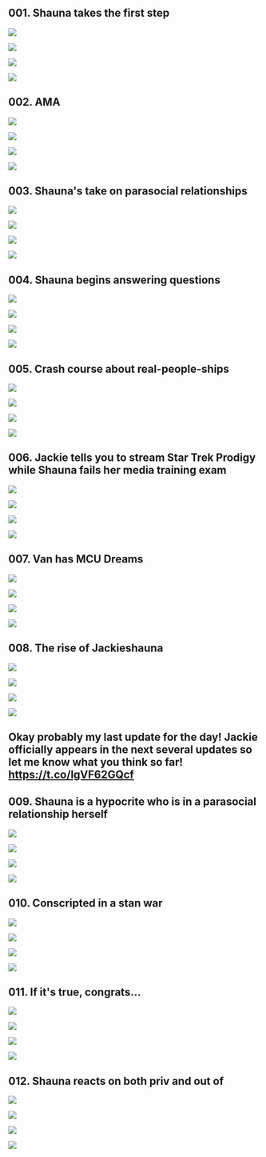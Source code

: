 ## 001. Shauna takes the first step 

![](https://pbs.twimg.com/media/F9oS7unaYAANzKX.jpg) 

![](https://pbs.twimg.com/media/F9oS79ba4AA4W0q.jpg) 

![](https://pbs.twimg.com/media/F9oS8NiaUAAE9Cc.jpg) 

![](https://pbs.twimg.com/media/F9oS8b_bIAAMItC.jpg)


## 002. AMA 

![](https://pbs.twimg.com/media/F9oaUpDb0AAOuLb.jpg) 

![](https://pbs.twimg.com/media/F9oaU3HbIAAto1e.jpg) 

![](https://pbs.twimg.com/media/F9oaVDpbwAAjzhe.jpg) 

![](https://pbs.twimg.com/media/F9oaVPaaUAAcbFW.jpg)


## 003. Shauna's take on parasocial relationships 

![](https://pbs.twimg.com/media/F9oeoSlbwAAPrIC.jpg) 

![](https://pbs.twimg.com/media/F9oeoe8aMAAcP26.jpg) 

![](https://pbs.twimg.com/media/F9oeopeboAAiW9Z.jpg) 

![](https://pbs.twimg.com/media/F9oeo1BbcAAOzLM.jpg)


## 004. Shauna begins answering questions 

![](https://pbs.twimg.com/media/F9ossOgbQAAI7za.jpg) 

![](https://pbs.twimg.com/media/F9ossaTagAAqzQB.jpg) 

![](https://pbs.twimg.com/media/F9ossl2aIAAn1Qm.jpg) 

![](https://pbs.twimg.com/media/F9osszgacAA7pqR.jpg)


## 005. Crash course about real-people-ships 

![](https://pbs.twimg.com/media/F9o0zbCaoAA97dt.jpg) 

![](https://pbs.twimg.com/media/F9o0zn9bwAAv9ko.jpg) 

![](https://pbs.twimg.com/media/F9o0z0ia4AAZWUT.jpg) 

![](https://pbs.twimg.com/media/F9o00CBbEAANdG3.jpg)


## 006. Jackie tells you to stream Star Trek Prodigy while Shauna fails her media training exam 

![](https://pbs.twimg.com/media/F9o8yCZbYAAgNjA.jpg) 

![](https://pbs.twimg.com/media/F9o8yPna8AA0R4H.jpg) 

![](https://pbs.twimg.com/media/F9o8yadbcAAnh1_.jpg) 

![](https://pbs.twimg.com/media/F9o8yqTakAAHljE.jpg)


## 007. Van has MCU Dreams 

![](https://pbs.twimg.com/media/F9pFpmGbQAA4hkS.jpg) 

![](https://pbs.twimg.com/media/F9pFpzeaMAA6O0m.jpg) 

![](https://pbs.twimg.com/media/F9pFp-qa4AA3Zgw.jpg) 

![](https://pbs.twimg.com/media/F9pFqLcagAAK1c5.jpg)


## 008. The rise of Jackieshauna 

![](https://pbs.twimg.com/media/F9pK_PAaEAAIgD4.jpg) 

![](https://pbs.twimg.com/media/F9pK_ewbEAAvWUo.jpg) 

![](https://pbs.twimg.com/media/F9pK_q2bEAA6NCh.jpg) 

![](https://pbs.twimg.com/media/F9pK_1UagAAxEdB.jpg)


## Okay probably my last update for the day! Jackie officially appears in the next several updates so let me know what you think so far! https://t.co/IgVF62GQcf


## 009. Shauna is a hypocrite who is in a parasocial relationship herself 

![](https://pbs.twimg.com/media/F9rl0lSaUAAo5h8.jpg) 

![](https://pbs.twimg.com/media/F9rl0zGa0AAmcdi.jpg) 

![](https://pbs.twimg.com/media/F9rl0-QaUAAHuzX.jpg) 

![](https://pbs.twimg.com/media/F9rl1NCbsAARW6Q.jpg)


## 010. Conscripted in a stan war 

![](https://pbs.twimg.com/media/F9rrR-_a4AAskzQ.jpg) 

![](https://pbs.twimg.com/media/F9rrSMLaIAA5q_h.jpg) 

![](https://pbs.twimg.com/media/F9rrSbgaEAAdC7v.jpg) 

![](https://pbs.twimg.com/media/F9rrSlpbwAAvV_N.jpg)


## 011. If it's true, congrats... 

![](https://pbs.twimg.com/media/F9rzSMcaoAAYOvi.jpg) 

![](https://pbs.twimg.com/media/F9rzSYIaUAApVYQ.jpg) 

![](https://pbs.twimg.com/media/F9rzSi1aIAA9y8c.jpg) 

![](https://pbs.twimg.com/media/F9rzSuobMAAe1pL.jpg)


## 012. Shauna reacts on both priv and out of 

![](https://pbs.twimg.com/media/F9r4AW8b0AAJJrH.jpg) 

![](https://pbs.twimg.com/media/F9r4AicaUAAs-QV.jpg) 

![](https://pbs.twimg.com/media/F9r4AsBaoAACu68.jpg) 

![](https://pbs.twimg.com/media/F9r4A7Xa8AAD9aW.jpg)
